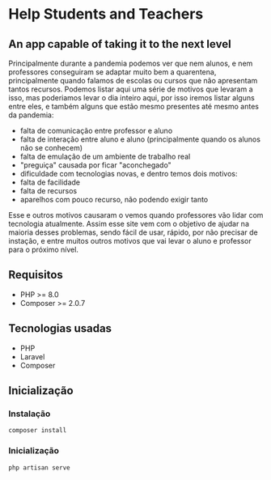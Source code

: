 # Help Students and Teachers

## An app capable of taking it to the next level

Principalmente durante a pandemia podemos ver que nem alunos, e nem professores conseguiram se adaptar muito bem a quarentena, principalmente quando falamos de escolas ou cursos que não apresentam tantos recursos. Podemos listar aqui uma série de motivos que levaram a isso, mas poderiamos levar o dia inteiro aqui, por isso iremos listar alguns entre eles, e também alguns que estão mesmo presentes até mesmo antes da pandemia:

-   falta de comunicação entre professor e aluno
-   falta de interação entre aluno e aluno (principalmente quando os alunos não se conhecem)
-   falta de emulação de um ambiente de trabalho real
-   "preguiça" causada por ficar "aconchegado"
-   dificuldade com tecnologias novas, e dentro temos dois motivos:
-   falta de facilidade
-   falta de recursos
-   aparelhos com pouco recurso, não podendo exigir tanto

Esse e outros motivos causaram o vemos quando professores vão lidar com tecnologia atualmente. Assim esse site vem com o objetivo de ajudar na maioria desses problemas, sendo fácil de usar, rápido, por não precisar de instação, e entre muitos outros motivos que vai levar o aluno e professor para o próximo nível.

## Requisitos

-   PHP >= 8.0
-   Composer >= 2.0.7

## Tecnologias usadas

-   PHP
-   Laravel
-   Composer

## Inicialização

### Instalação

```
composer install
```

### Inicialização

```
php artisan serve
```

